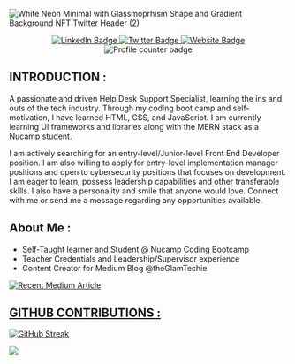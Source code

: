 ![White Neon Minimal with Glassmoprhism Shape and Gradient Background NFT Twitter Header (2)](https://user-images.githubusercontent.com/99764268/196013863-7bd4964c-6696-4f93-9c8e-ab63665064da.png)

<div id="header" align="center">
<div id="badges">
<a href="https://www.linkedin.com/in/shannontatibentley/">
<img src="https://img.shields.io/badge/LinkedIn-blue?style=for-the-badge&logo=linkedin&logoColor=white" alt="LinkedIn Badge" />
</a>
<a href="https://twitter.com/ShannonTatianna">
<img src="https://img.shields.io/badge/Twitter-blue?style=for-the-badge&logo=twitter&logoColor=white" alt="Twitter Badge" />
</a>
<a href="https://www.shannonbentley.tech">
<img src="https://img.shields.io/badge/website-000000?style=for-the-badge&logo=About.me&logoColor=white" alt="Website Badge" />
</a>
</div>
<img src="https://komarev.com/ghpvc/?username=shay90210&style=flat-square&color=blue" alt="Profile counter badge" />
</div>

## INTRODUCTION :
A passionate and driven Help Desk Support Specialist, learning the ins and outs of the tech industry. Through my coding boot camp and self-motivation, I have learned HTML, CSS, and JavaScript. I am currently learning UI frameworks and libraries along with the MERN stack as a Nucamp student.

I am actively searching for an entry-level/Junior-level Front End Developer position. I am also willing to apply for entry-level implementation manager positions and open to cybersecurity positions that focuses on development. I am eager to learn, possess leadership capabilities and other transferable skills. I also have a personality and smile that anyone would love. Connect with me or send me a message regarding any opportunities available.

## About Me :
- Self-Taught learner and Student @ Nucamp Coding Bootcamp
- Teacher Credentials and Leadership/Supervisor experience
- Content Creator for Medium Blog @theGlamTechie

<a target="_blank" href="https://github-readme-medium-recent-article.vercel.app/medium/@theGlamTechie_1991/0"><img src="https://github-readme-medium-recent-article.vercel.app/medium/@theGlamTechie_1991/0" alt="Recent Medium Article"> 

## GITHUB CONTRIBUTIONS :

[![GitHub Streak](http://github-readme-streak-stats.herokuapp.com?user=shay90210&theme=dark&date_format=j%20M%5B%20Y%5D)](https://git.io/streak-stats)

<img src="https://github-readme-stats.vercel.app/api/top-langs?username=shay90210&layout=compact&theme=dark" />

